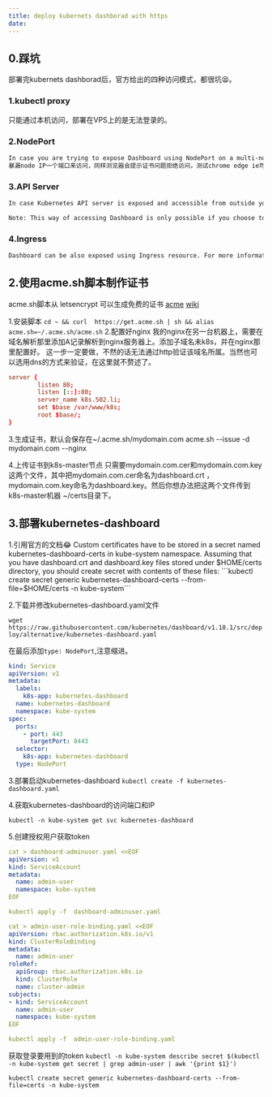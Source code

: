 ```yaml
---
title: deploy kubernets dashborad with https
date:
---
```


## 0.踩坑

部署完kubernets dashborad后，官方给出的四种访问模式，都很坑😫。

### 1.kubectl proxy

只能通过本机访问，部署在VPS上的是无法登录的。

### 2.NodePort

```txt
In case you are trying to expose Dashboard using NodePort on a multi-node cluster, then you have to find out IP of the node on which Dashboard is running to access it. Instead of accessing https://<master-ip>:<nodePort> you should access https://<node-ip>:<nodePort>.
暴漏node IP一个端口来访问，同样浏览器会提示证书问题拒绝访问，测试chrome edge ie均无法访问，需要自己加个证书才行。下面就讲解用自己的域名签个证书来用。NodePort是将节点直接暴露在外网的一种方式，只建议在开发环境，单节点的安装方式中使用。
```

### 3.API Server

```txt
In case Kubernetes API server is exposed and accessible from outside you can directly access dashboard at: https://<master-ip>:<apiserver-port>/api/v1/namespaces/kube-system/services/https:kubernetes-dashboard:/proxy/

Note: This way of accessing Dashboard is only possible if you choose to install your user certificates in the browser. In example certificates used by kubeconfig file to contact API Server can be used.
```

### 4.Ingress

```txt
Dashboard can be also exposed using Ingress resource. For more information check: https://kubernetes.io/docs/concepts/services-networking/ingress.
```

## 2.使用acme.sh脚本制作证书

acme.sh脚本从 letsencrypt 可以生成免费的证书
[acme](https://github.com/Neilpang/acme.sh)
[wiki](https://github.com/Neilpang/acme.sh/wiki/%E8%AF%B4%E6%98%8E)

1.安装脚本
```cd ~ && curl  https://get.acme.sh | sh && alias acme.sh=~/.acme.sh/acme.sh```
2.配置好nginx
我的nginx在另一台机器上，需要在域名解析那里添加A记录解析到nginx服务器上。添加子域名未k8s，并在nginx那里配置好。
这一步一定要做，不然的话无法通过http验证该域名所属。当然也可以选用dns的方式来验证，在这里就不赘述了。

```conf
server {
        listen 80;
        listen [::]:80;
        server_name k8s.502.li;
        set $base /var/www/k8s;
        root $base/;
}
```

3.生成证书，默认会保存在~/.acme.sh/mydomain.com
acme.sh --issue  -d mydomain.com   --nginx

4.上传证书到k8s-master节点
只需要mydomain.com.cer和mydomain.com.key这两个文件，其中把mydomain.com.cer命名为dashboard.crt ，mydomain.com.key命名为dashboard.key。然后你想办法把这两个文件传到k8s-master机器 ~/certs目录下。

## 3.部署kubernetes-dashboard

1.引用官方的文档😂
Custom certificates have to be stored in a secret named kubernetes-dashboard-certs in kube-system namespace. Assuming that you have dashboard.crt and dashboard.key files stored under $HOME/certs directory, you should create secret with contents of these files:
```kubectl create secret generic kubernetes-dashboard-certs --from-file=$HOME/certs -n kube-system```

2.下载并修改kubernetes-dashboard.yaml文件

```wget https://raw.githubusercontent.com/kubernetes/dashboard/v1.10.1/src/deploy/alternative/kubernetes-dashboard.yaml```

在最后添加```type: NodePort```,注意缩进。

```yml
kind: Service
apiVersion: v1
metadata:
  labels:
    k8s-app: kubernetes-dashboard
  name: kubernetes-dashboard
  namespace: kube-system
spec:
  ports:
    - port: 443
      targetPort: 8443
  selector:
    k8s-app: kubernetes-dashboard
  type: NodePort
```

3.部署启动kubernetes-dashboard
```kubectl create -f kubernetes-dashboard.yaml```

4.获取kubernetes-dashboard的访问端口和IP

```kubectl -n kube-system get svc kubernetes-dashboard```

5.创建授权用户获取token

```yml
cat > dashboard-adminuser.yaml <<EOF
apiVersion: v1
kind: ServiceAccount
metadata:
  name: admin-user
  namespace: kube-system
EOF

kubectl apply -f  dashboard-adminuser.yaml
```

```yml
cat > admin-user-role-binding.yaml <<EOF
apiVersion: rbac.authorization.k8s.io/v1
kind: ClusterRoleBinding
metadata:
  name: admin-user
roleRef:
  apiGroup: rbac.authorization.k8s.io
  kind: ClusterRole
  name: cluster-admin
subjects:
- kind: ServiceAccount
  name: admin-user
  namespace: kube-system
EOF

kubectl apply -f  admin-user-role-binding.yaml
```

获取登录要用到的token
`kubectl -n kube-system describe secret $(kubectl -n kube-system get secret | grep admin-user | awk '{print $1}')`

`kubectl create secret generic kubernetes-dashboard-certs --from-file=certs -n kube-system`
